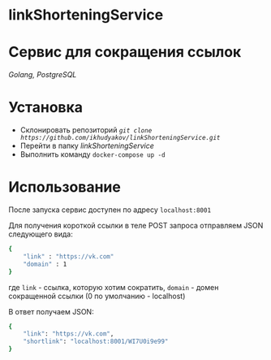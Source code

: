 # linkShorteningService
 
# Сервис для сокращения ссылок
_Golang, PostgreSQL_

# Установка

- Склонировать репозиторий _```git clone https://github.com/ikhudyakov/linkShorteningService.git```_
- Перейти в папку _linkShorteningService_
- Выполнить команду ```docker-compose up -d```

# Использование

После запуска сервис доступен по адресу ```localhost:8001```

Для получения короткой ссылки в теле POST запроса отправляем JSON следующего вида:

```sh
{
    "link" : "https://vk.com"
    "domain" : 1
}
```
где ```link``` - ссылка, которую хотим сократить, 
```domain``` - домен сокращенной ссылки (0 по умолчанию - localhost) 

В ответ получаем JSON:

```sh
{
    "link": "https://vk.com",
    "shortlink": "localhost:8001/WI7U0i9e99"
}
```
